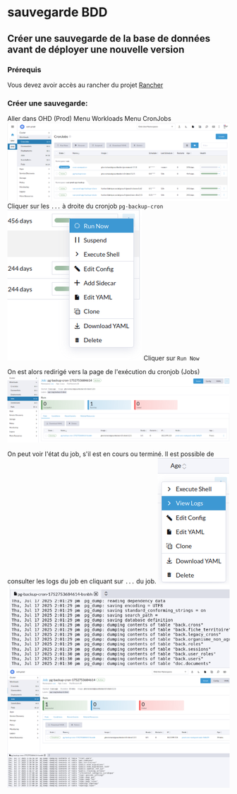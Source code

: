 # sauvegarde BDD

## Créer une sauvegarde de la base de données avant de déployer une nouvelle version

### Prérequis

Vous devez avoir accès au rancher du projet [Rancher](https://rancher.fabrique.social.gouv.fr/)

### Créer une sauvegarde:

Aller dans OHD (Prod)
Menu Workloads
Menu CronJobs
![Rancher](../assets/backup/rancher.png)
Cliquer sur les <code>...</code> à droite du cronjob <code>pg-backup-cron</code>
![Backup CronJob](../assets/backup/actions.png)
Cliquer sur <code>Run Now</code>

On est alors redirigé vers la page de l'exécution du cronjob (Jobs)
![CronJob Run Now](../assets/backup/job.png)

On peut voir l'état du job, s'il est en cours ou terminé.
Il est possible de consulter les logs du job en cliquant sur <code>...</code> du job.
![CronJob View logs](../assets/backup/view-logs.png)
![CronJob View logs](../assets/backup/logs.png)
![CronJob job ended](../assets/backup/job-ended.png)
